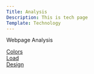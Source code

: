 ```yaml
---
Title: Analysis
Description: This is tech page
Template: Technology
---
```

<div class="techs"><p id="bottom">Webpage Analysis</p></div>
<div class="css"><a href="analysis/01_colors">Colors</a></div>
<div class="javascript"><a href="analysis/02_load">Load</a></div>
<div class="python"><a href="analysis/03_design_principles">Design</a></div>